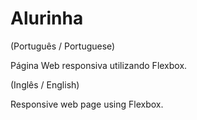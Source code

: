 # Alurinha

(Português / Portuguese)

Página Web responsiva utilizando Flexbox.


(Inglês / English)

Responsive web page using Flexbox.